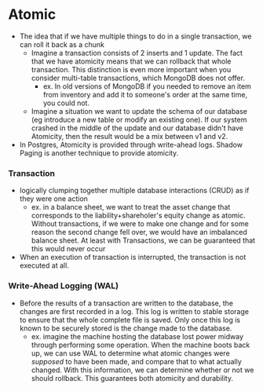 
# Atomic
- The idea that if we have multiple things to do in a single transaction, we can roll it back as a chunk
	- Imagine a transaction consists of 2 inserts and 1 update. The fact that we have atomicity means that we can rollback that whole transaction. This distinction is even more important when you consider multi-table transactions, which MongoDB does not offer.
		- ex. In old versions of MongoDB if you needed to remove an item from inventory and add it to someone's order at the same time, you could not.
	- Imagine a situation we want to update the schema of our database (eg introduce a new table or modify an existing one). If our system crashed in the middle of the update and our database didn't have Atomicity, then the result would be a mix between v1 and v2.
- In Postgres, Atomicity is provided through write-ahead logs. Shadow Paging is another technique to provide atomicity.

### Transaction
- logically clumping together multiple database interactions (CRUD) as if they were one action
	- ex. in a balance sheet, we want to treat the asset change that corresponds to the liability+shareholer's equity change as atomic. Without transactions, if we were to make one change and for some reason the second change fell over, we would have an imbalanced balance sheet. At least with Transactions, we can be guaranteed that this would never occur
- When an execution of transaction is interrupted, the transaction is not executed at all.

### Write-Ahead Logging (WAL)
- Before the results of a transaction are written to the database, the changes are first recorded in a log. This log is written to stable storage to ensure that the whole complete file is saved. Only once this log is known to be securely stored is the change made to the database. 
	- ex. imagine the machine hosting the database lost power midway through performing some operation. When the machine boots back up, we can use WAL to determine what atomic changes were *supposed* to have been made, and compare that to what actually changed. With this information, we can determine whether or not we should rollback. This guarantees both atomicity and durability.
